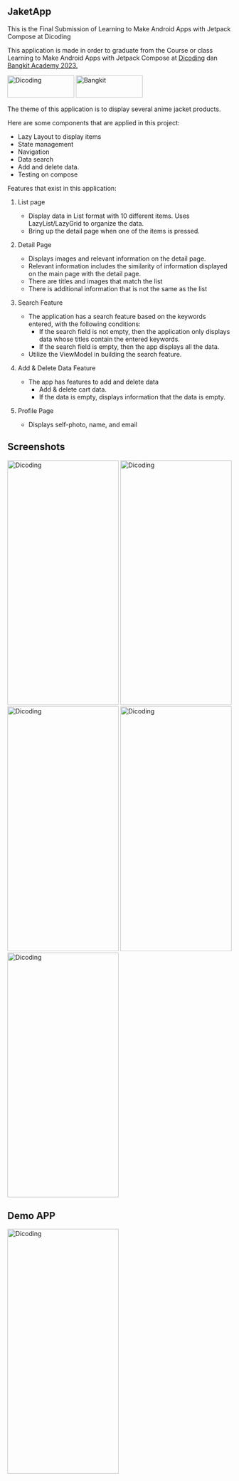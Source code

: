 ## JaketApp

This is the Final Submission of Learning to Make Android Apps with Jetpack Compose at Dicoding
  
  This application is made in order to graduate from the Course or class Learning to Make Android Apps with Jetpack Compose at [Dicoding](https://www.dicoding.com/)  dan [Bangkit Academy 2023.](https://grow.google/intl/id_id/bangkit/?tab=machine-learning)
  
  <img src="https://github.com/Rifai2a2/SubmissionAkhirBelajarMembuatAplikasiAndroiddenganJetpackCompose/assets/129079560/46e9994f-74ad-4258-9ff7-c9990a1ece08" alt="Dicoding" width="150" height="50">   <img src="https://github.com/Rifai2a2/SubmissionAkhirBelajarMembuatAplikasiAndroiddenganJetpackCompose/assets/129079560/c5b23549-9355-4602-b4d7-a3d4f55f30ce" alt="Bangkit" width="150" height="50">    
       

The theme of this application is to display several anime jacket products.

Here are some components that are applied in this project:


- Lazy Layout to display items
- State management
- Navigation
- Data search
- Add and delete data.
- Testing on compose

Features that exist in this application:
1. List page
   - Display data in List format with 10 different items. Uses LazyList/LazyGrid to organize the data.
   - Bring up the detail page when one of the items is pressed.

2. Detail Page
   - Displays images and relevant information on the detail page.
   - Relevant information includes the similarity of information displayed on the main page with the detail page.
   - There are titles and images that match the list
   - There is additional information that is not the same as the list


3. Search Feature
   - The application has a search feature based on the keywords entered, with the following conditions:
       - If the search field is not empty, then the application only displays data whose titles contain the entered keywords.
       - If the search field is empty, then the app displays all the data.
   - Utilize the ViewModel in building the search feature.
     
4. Add & Delete Data Feature
   - The app has features to add and delete data
       - Add & delete cart data.
       - If the data is empty, displays information that the data is empty.

5. Profile Page
   - Displays self-photo, name, and email

## Screenshots
<img src="https://github.com/Rifai2a2/SubmissionAkhirBelajarMembuatAplikasiAndroiddenganJetpackCompose/assets/129079560/8e3a48ec-2c0c-4d7b-9264-add489574061" alt="Dicoding" width="250" height="550">
<img src="https://github.com/Rifai2a2/SubmissionAkhirBelajarMembuatAplikasiAndroiddenganJetpackCompose/assets/129079560/6606ffa5-cbd0-49ad-a841-261694cf4ad6" alt="Dicoding" width="250" height="550">
<img src="https://github.com/Rifai2a2/SubmissionAkhirBelajarMembuatAplikasiAndroiddenganJetpackCompose/assets/129079560/2866ea0f-19bf-45a8-86fb-693c2e78ef7e" alt="Dicoding" width="250" height="550">
<img src="https://github.com/Rifai2a2/SubmissionAkhirBelajarMembuatAplikasiAndroiddenganJetpackCompose/assets/129079560/980126b6-1abc-4446-86a5-e92a84d1adc0" alt="Dicoding" width="250" height="550">
<img src="https://github.com/Rifai2a2/SubmissionAkhirBelajarMembuatAplikasiAndroiddenganJetpackCompose/assets/129079560/16f731ed-3084-484d-acbb-6f2ad513aadb" alt="Dicoding" width="250" height="550">

## Demo APP
<img src="https://github.com/Rifai2a2/SubmissionAkhirBelajarMembuatAplikasiAndroiddenganJetpackCompose/assets/129079560/07fa81e9-4b85-4130-be27-c481c51f303f" alt="Dicoding" width="250" height="550">


